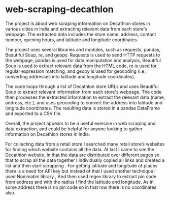 # web-scraping-decathlon

The project is about web scraping information on Decathlon stores in various cities in India and extracting relevant data from each store's webpage. The extracted data includes the store name, address, contact number, opening hours, and latitude and longitude coordinates.

The project uses several libraries and modules, such as requests, pandas, Beautiful Soup, re, and geopy. Requests is used to send HTTP requests to the webpage, pandas is used for data manipulation and analysis, Beautiful Soup is used to extract relevant data from the HTML code, re is used for regular expression matching, and geopy is used for geocoding (i.e., converting addresses into latitude and longitude coordinates).

The code loops through a list of Decathlon store URLs and uses Beautiful Soup to extract relevant information from each store's webpage. The code then processes the extracted information to extract the relevant data (name, address, etc.), and uses geocoding to convert the address into latitude and longitude coordinates. The resulting data is stored in a pandas DataFrame and exported to a CSV file.

Overall, the project appears to be a useful exercise in web scraping and data extraction, and could be helpful for anyone looking to gather information on Decathlon stores in India.

For collecting data from a retail store I searched many retail store’s websites for finding which website contains all the data. At last I came to see the Decathlon website, in that the data are distributed over different pages so that to scrap all the data together I individually copied all links and created a list and then start scrapping . For getting latitude and longitude of places there is a need for API key but instead of that I used another technique I used Nominatim library , And then used regex library to extract pin code from address and with the radius I find the latitude and longitude. As in some address there is no pin code so in that row there is no coordinates also.
